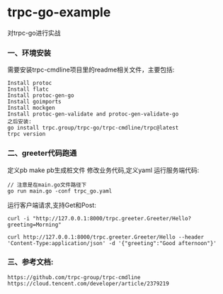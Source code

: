 # trpc-go-example
对trpc-go进行实战

### 一、环境安装
需要安装trpc-cmdline项目里的readme相关文件，主要包括:
```azure
Install protoc
Install flatc
Install protoc-gen-go
Install goimports
Install mockgen
Install protoc-gen-validate and protoc-gen-validate-go
之后安装:
go install trpc.group/trpc-go/trpc-cmdline/trpc@latest
trpc version
```


### 二、greeter代码跑通
定义pb
make pb生成桩文件
修改业务代码,定义yaml
运行服务端代码:
````
// 注意是在main.go文件路径下
go run main.go -conf trpc_go.yaml
````
运行客户端请求,支持Get和Post:
```azure
curl -i "http://127.0.0.1:8000/trpc.greeter.Greeter/Hello?greeting=Morning"
    
curl http://127.0.0.1:8000/trpc.greeter.Greeter/Hello --header 'Content-Type:application/json' -d '{"greeting":"Good afternoon"}'
```

### 三、参考文档:
```azure
https://github.com/trpc-group/trpc-cmdline
https://cloud.tencent.com/developer/article/2379219
```
